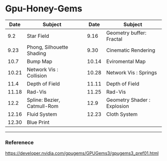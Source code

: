 # Gpu-Honey-Gems

| Date  | Subject                     |     | Date  | Subject                     |
| ----- | --------------------------- | --- | ----- | --------------------------- |
| 9.2   | Star Field                  |     | 9.16  | Geometry buffer: Fractal    |
| 9.23  | Phong, Silhouette Shading   |     | 9.30  | Cinematic Rendering         |
| 10.7  | Bump Map                    |     | 10.14 | Eviromental Map             |
| 10.21 | Network Vis : Collision     |     | 10.28 | Network Vis : Springs       |
| 11.4  | Depth of Field              |     | 11.11 | Depth of Field              |
| 11.18 | Rad-Vis                     |     | 11.25 | Rad-Vis                     |
| 12.2  | Spline: Bezier, Catmull-Rom |     | 12.9  | Geometry Shader : Explosion |
| 12.16 | Fluid System                |     | 12.23 | Cloth System                |
| 12.30 | Blue Print                  |     |       |                             |

---

### Referenece

https://developer.nvidia.com/gpugems/GPUGems3/gpugems3_pref01.html
